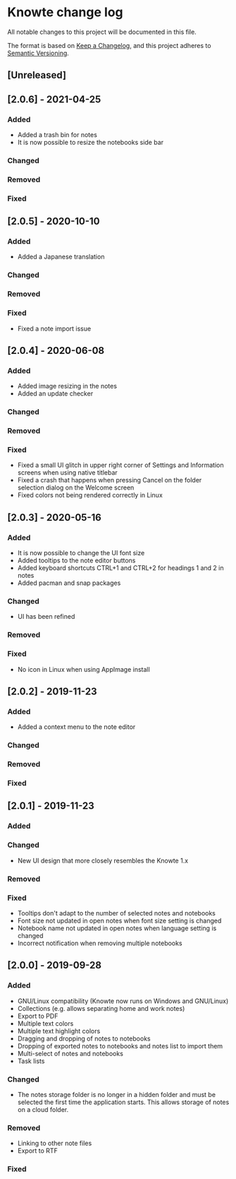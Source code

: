 # Knowte change log

All notable changes to this project will be documented in this file.

The format is based on [Keep a Changelog](https://keepachangelog.com/en/1.0.0/),
and this project adheres to [Semantic Versioning](https://semver.org/spec/v2.0.0.html).

## [Unreleased]

## [2.0.6] - 2021-04-25

### Added

-   Added a trash bin for notes
-   It is now possible to resize the notebooks side bar

### Changed

### Removed

### Fixed

## [2.0.5] - 2020-10-10

### Added

-   Added a Japanese translation

### Changed

### Removed

### Fixed

-   Fixed a note import issue

## [2.0.4] - 2020-06-08

### Added

-   Added image resizing in the notes
-   Added an update checker

### Changed

### Removed

### Fixed

-   Fixed a small UI glitch in upper right corner of Settings and Information screens when using native titlebar
-   Fixed a crash that happens when pressing Cancel on the folder selection dialog on the Welcome screen
-   Fixed colors not being rendered correctly in Linux

## [2.0.3] - 2020-05-16

### Added

-   It is now possible to change the UI font size
-   Added tooltips to the note editor buttons
-   Added keyboard shortcuts CTRL+1 and CTRL+2 for headings 1 and 2 in notes
-   Added pacman and snap packages

### Changed

-   UI has been refined

### Removed

### Fixed

-   No icon in Linux when using AppImage install

## [2.0.2] - 2019-11-23

### Added

-   Added a context menu to the note editor

### Changed

### Removed

### Fixed

## [2.0.1] - 2019-11-23

### Added

### Changed

-   New UI design that more closely resembles the Knowte 1.x

### Removed

### Fixed

-   Tooltips don't adapt to the number of selected notes and notebooks
-   Font size not updated in open notes when font size setting is changed
-   Notebook name not updated in open notes when language setting is changed
-   Incorrect notification when removing multiple notebooks

## [2.0.0] - 2019-09-28

### Added

-   GNU/Linux compatibility (Knowte now runs on Windows and GNU/Linux)
-   Collections (e.g. allows separating home and work notes)
-   Export to PDF
-   Multiple text colors
-   Multiple text highlight colors
-   Dragging and dropping of notes to notebooks
-   Dropping of exported notes to notebooks and notes list to import them
-   Multi-select of notes and notebooks
-   Task lists

### Changed

-   The notes storage folder is no longer in a hidden folder and must be selected the first time the application starts. This allows storage of notes on a cloud folder.

### Removed

-   Linking to other note files
-   Export to RTF

### Fixed
